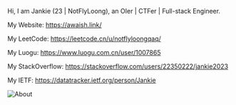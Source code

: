 Hi, I am Jankie (23 | NotFlyLoong), an OIer | CTFer | Full-stack Engineer.

My Website: https://awaish.link/

My LeetCode: https://leetcode.cn/u/notflyloongqaq/

My Luogu: https://www.luogu.com.cn/user/1007865

My StackOverflow: https://stackoverflow.com/users/22350222/jankie2023

My IETF: https://datatracker.ietf.org/person/Jankie

![About](https://api.xecades.xyz/api?quote=%E9%98%BF%E7%93%A6&date=2024-05-15&img=1&str=%E6%88%91%E7%9A%84%E7%94%9F%E6%97%A5&github=JankieQwQ&site=https%3A%2F%2Fawaish.link%2F&email=qwq%40awaish.link&luogu=1007865)

